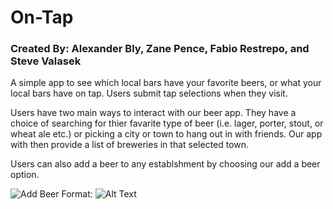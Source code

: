 # On-Tap

### Created By: Alexander Bly, Zane Pence, Fabio Restrepo, and Steve Valasek

A simple app to see which local bars have your favorite beers, or what your local bars have on tap. Users submit tap selections when they visit.

Users have two main ways to interact with our beer app. They have a choice of searching for thier favarite type of beer (i.e. lager, porter, stout, or wheat ale etc.) or picking a city or town to hang out in with friends. Our app with then provide a list of breweries in that selected town. 















Users can also add a beer to any establshment by choosing our add a beer option. 

![Add Beer](../pulic/assets/images/addBeerSnip.png)
Format: ![Alt Text](url)

